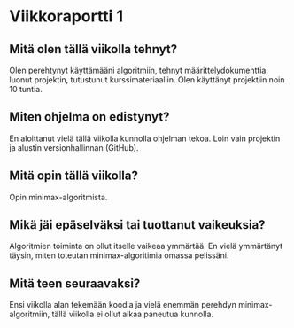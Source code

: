 # Viikkoraportti 1

## Mitä olen tällä viikolla tehnyt?

Olen perehtynyt käyttämääni algoritmiin, tehnyt määrittelydokumenttia, luonut projektin, tutustunut kurssimateriaaliin. Olen käyttänyt projektiin noin 10 tuntia.

## Miten ohjelma on edistynyt?

En aloittanut vielä tällä viikolla kunnolla ohjelman tekoa. Loin vain projektin ja alustin versionhallinnan (GitHub). 

## Mitä opin tällä viikolla?

Opin minimax-algoritmista.

## Mikä jäi epäselväksi tai tuottanut vaikeuksia?

Algoritmien toiminta on ollut itselle vaikeaa ymmärtää. En vielä ymmärtänyt täysin, miten toteutan minimax-algoritimia omassa pelissäni. 

## Mitä teen seuraavaksi?

Ensi viikolla alan tekemään koodia ja vielä enemmän perehdyn minimax-algoritmiin, tällä viikolla ei ollut aikaa paneutua kunnolla.
